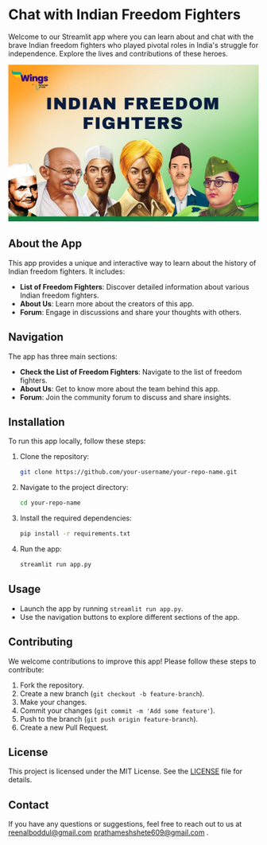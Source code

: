 # Chat with Indian Freedom Fighters

Welcome to our Streamlit app where you can learn about and chat with the brave Indian freedom fighters who played pivotal roles in India's struggle for independence. Explore the lives and contributions of these heroes.

![Homepage](assets/homepage.jpg)

## About the App

This app provides a unique and interactive way to learn about the history of Indian freedom fighters. It includes:

- **List of Freedom Fighters**: Discover detailed information about various Indian freedom fighters.
- **About Us**: Learn more about the creators of this app.
- **Forum**: Engage in discussions and share your thoughts with others.

## Navigation

The app has three main sections:

- **Check the List of Freedom Fighters**: Navigate to the list of freedom fighters.
- **About Us**: Get to know more about the team behind this app.
- **Forum**: Join the community forum to discuss and share insights.

## Installation

To run this app locally, follow these steps:

1. Clone the repository:

    ```sh
    git clone https://github.com/your-username/your-repo-name.git
    ```

2. Navigate to the project directory:

    ```sh
    cd your-repo-name
    ```

3. Install the required dependencies:

    ```sh
    pip install -r requirements.txt
    ```

4. Run the app:

    ```sh
    streamlit run app.py
    ```

## Usage

- Launch the app by running `streamlit run app.py`.
- Use the navigation buttons to explore different sections of the app.

## Contributing

We welcome contributions to improve this app! Please follow these steps to contribute:

1. Fork the repository.
2. Create a new branch (`git checkout -b feature-branch`).
3. Make your changes.
4. Commit your changes (`git commit -m 'Add some feature'`).
5. Push to the branch (`git push origin feature-branch`).
6. Create a new Pull Request.

## License

This project is licensed under the MIT License. See the [LICENSE](LICENSE) file for details.

## Contact

If you have any questions or suggestions, feel free to reach out to us at [reenalboddul@gmail.com](mailto:reenalboddul@gmail.com) [prathameshshete609@gmail.com](mailto:prathameshshete609@gmail.com) .

